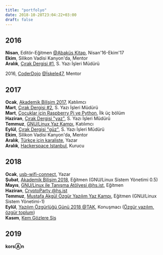 ```yaml
---
title: "portfolyo"
date: 2018-10-28T23:04:22+03:00
draft: false
---
```


## 2016

**Nisan**, Editör-Eğitmen [@Abaküs Kitap](https://abakuskitap.com), Nisan'16-Ekim'17  
**Ekim**, Silikon Vadisi Kanyon'da, Mentor  
**Aralık**, [Çırak Dergisi #1](http://cirakdergi.com), S. Yazı İşleri Müdürü  

2016, [CoderDojo](http://coderdojoturkiye.com) [@İskele47](http://iskele47.com), Mentor  

## 2017

**Ocak**, [Akademik Bilişim 2017](http://ab.org.tr/ab17), Katılımcı  
**Mart**, [Çırak Dergisi #2](http://cirakdergi.com), S. Yazı İşleri Müdürü  
**Mart**, [Çocuklar için Raspberry Pi ve Python](https://www.abakuskitap.com/Cocuklar-icin-Raspberry-Pi-ve-Python,PR-539.html), İlk üç bölüm  
**Haziran**, [Çırak Dergisi "yaz"](http://cirakdergi.com), S. Yazı İşleri Müdürü  
**Temmuz**, [GNU/Linux Yaz Kampı](http://kamp.linux.org.tr), Katılımcı  
**Eylül**, [Çırak Dergisi "güz"](http://cirakdergi.com), S. Yazı İşleri Müdürü  
**Ekim**, Silikon Vadisi Kanyon'da, Mentor  
**Aralık**, [Türkçe için karaliste](https://notabug.org/ooguz/turkce-kufur-karaliste), Yazar  
**Aralık**, [Hackerspace Istanbul](https://hackerspace.ist), Kurucu  

## 2018

**Ocak**, [usb-wifi-connect](https://notabug.org/ooguz/usb-wifi-connect), Yazar  
**Şubat**, [Akademik Bilişim 2018](http://ab.org.tr/ab18), Eğitmen (GNU/Linux Sistem Yönetimi 0.5)  
**Mayıs**, [GNU/Linux ile Tanışma Atölyesi @hs.ist](https://hackerspace.ist/etkinlikler), Eğitmen  
**Haziran**, [CryptoParty @hs.ist](https://www.cryptoparty.in/istanbul)  
**Temmuz**, [Mustafa Akgül Özgür Yazılım Yaz Kampı](http://kamp.linux.org.tr), Eğitmen (GNU/Linux Sistem Yönetimi-1)  
**Eylül**, [Yazılım Özgürlüğü Günü 2018 @TAK](http://yazilimozgurlugugunu.org.tr), Konuşmacı ([Özgür yazılım, özgür toplum](/oyot_sunu.pdf))  
**Kasım**, [Kem Gözlere Şiş](https://kemgozleresis.org.tr)  

## 2019

**korsⒶn**
